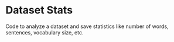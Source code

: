 # Dataset Stats

Code to analyze a dataset and save statistics like number of words, sentences, vocabulary size, etc. 
